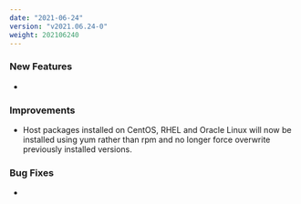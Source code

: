 ```yaml
---
date: "2021-06-24"
version: "v2021.06.24-0"
weight: 202106240
---
```


### <span class="label label-green">New Features</span>
- 

### <span class="label label-blue">Improvements</span>
- Host packages installed on CentOS, RHEL and Oracle Linux will now be installed using yum rather than rpm and no longer force overwrite previously installed versions.

### <span class="label label-orange">Bug Fixes</span>
- 

